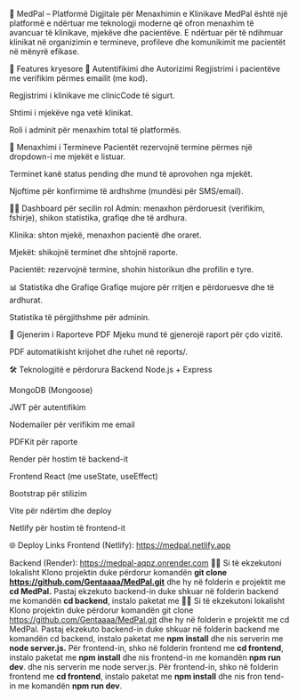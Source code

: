 🏥 MedPal – Platformë Digjitale për Menaxhimin e Klinikave
MedPal është një platformë e ndërtuar me teknologji moderne që ofron menaxhim të avancuar të klinikave, mjekëve dhe pacientëve. E ndërtuar për të ndihmuar klinikat në organizimin e termineve, profileve dhe komunikimit me pacientët në mënyrë efikase.

🚀 Features kryesore
🔐 Autentifikimi dhe Autorizimi
Regjistrimi i pacientëve me verifikim përmes emailit (me kod).

Regjistrimi i klinikave me clinicCode të sigurt.

Shtimi i mjekëve nga vetë klinikat.

Roli i adminit për menaxhim total të platformës.

📅 Menaxhimi i Termineve
Pacientët rezervojnë termine përmes një dropdown-i me mjekët e listuar.

Terminet kanë status pending dhe mund të aprovohen nga mjekët.

Njoftime për konfirmime të ardhshme (mundësi për SMS/email).

👨‍⚕️ Dashboard për secilin rol
Admin: menaxhon përdoruesit (verifikim, fshirje), shikon statistika, grafiqe dhe të ardhura.

Klinika: shton mjekë, menaxhon pacientë dhe oraret.

Mjekët: shikojnë terminet dhe shtojnë raporte.

Pacientët: rezervojnë termine, shohin historikun dhe profilin e tyre.

📊 Statistika dhe Grafiqe
Grafiqe mujore për rritjen e përdoruesve dhe të ardhurat.

Statistika të përgjithshme për adminin.

🧾 Gjenerim i Raporteve PDF
Mjeku mund të gjenerojë raport për çdo vizitë.

PDF automatikisht krijohet dhe ruhet në reports/.

🛠️ Teknologjitë e përdorura
Backend
Node.js + Express

MongoDB (Mongoose)

JWT për autentifikim

Nodemailer për verifikim me email

PDFKit për raporte

Render për hostim të backend-it

Frontend
React (me useState, useEffect)

Bootstrap për stilizim

Vite për ndërtim dhe deploy

Netlify për hostim të frontend-it

🌐 Deploy Links
Frontend (Netlify): https://medpal.netlify.app

Backend (Render): https://medpal-aqpz.onrender.com
👩‍💻 Si të ekzekutoni lokalisht
Klono projektin duke përdorur komandën **git clone https://github.com/Gentaaaa/MedPal.git**
dhe hy në folderin e projektit me **cd MedPal.**
Pastaj ekzekuto backend-in duke shkuar në folderin backend me komandën **cd backend**, instalo paketat me 👩‍💻 Si të ekzekutoni lokalisht
Klono projektin duke përdorur komandën git clone https://github.com/Gentaaaa/MedPal.git dhe hy në folderin e projektit me cd MedPal.
Pastaj ekzekuto backend-in duke shkuar në folderin backend me komandën cd backend, instalo paketat me **npm install** dhe nis serverin me **node server.js.**
Për frontend-in, shko në folderin frontend me **cd frontend**, instalo paketat me **npm install** dhe nis frontend-in me komandën **npm run dev**.
 dhe nis serverin me node server.js.
Për frontend-in, shko në folderin frontend me **cd frontend**, instalo paketat me **npm install** dhe nis fron
tend-in me komandën **npm run dev**.



